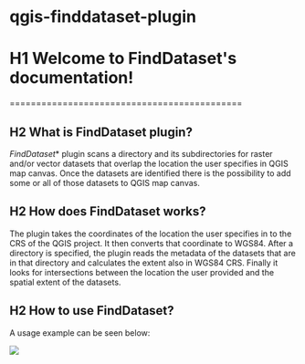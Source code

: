 # qgis-finddataset-plugin

# H1 Welcome to FindDataset's documentation!
============================================

## H2 What is **FindDataset** plugin?

*FindDataset** plugin scans a directory and its subdirectories for raster and/or vector datasets that overlap the location the user specifies in QGIS map canvas. Once the datasets are identified there is the possibility to add some or all of those datasets to QGIS map canvas.

## H2 How does **FindDataset** works?

The plugin takes the coordinates of the location the user specifies in to the CRS of the QGIS project. It then converts that coordinate to WGS84. After a directory is specified, the plugin reads the metadata of the datasets that are in that directory and calculates the extent also in WGS84 CRS. Finally it looks for intersections between the location the user provided and the spatial extent of the datasets. 

## H2 How to use **FindDataset**?

A usage example can be seen below:

![]( find_dataset.gif)

